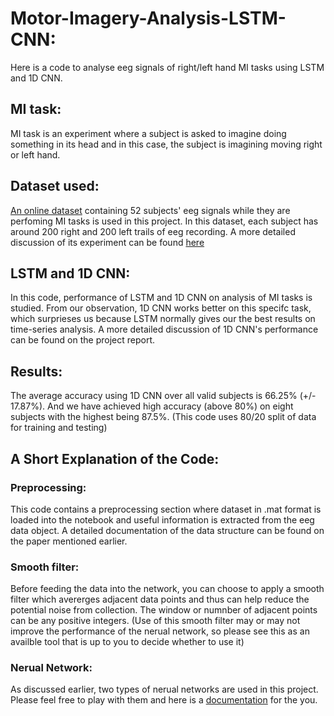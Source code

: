 # Motor-Imagery-Analysis-LSTM-CNN:
Here is a code to analyse eeg signals of right/left hand MI tasks using LSTM and 1D CNN. 

## MI task:
MI task is an experiment where a subject is asked to imagine doing something in its head and in this case, the subject is imagining moving right or left hand.

## Dataset used:
[An online dataset](http://gigadb.org/dataset/100295) containing 52 subjects' eeg signals while they are perfoming MI tasks is used in this project. In this dataset, each subject has around 200 right and 200 left trails of eeg recording. A more detailed discussion of its experiment can be found [here](https://www.ncbi.nlm.nih.gov/pmc/articles/PMC5493744/#bib17) 

## LSTM and 1D CNN:
In this code, performance of LSTM and 1D CNN on analysis of MI tasks is studied. From our observation, 1D CNN works better on this specifc task, which surprieses us because LSTM normally gives our the best results on time-series analysis. A more detailed discussion of 1D CNN's performance can be found on the project report.

## Results:
The average accuracy using 1D CNN over all valid subjects is 66.25% (+/- 17.87%). And we have achieved high accuracy (above 80%) on eight subjects with the highest being 87.5%. (This code uses 80/20 split of data for training and testing) 

## A Short Explanation of the Code:
### Preprocessing: 
This code contains a preprocessing section where dataset in .mat format is loaded into the notebook and useful information is extracted from the eeg data object. A detailed documentation of the data structure can be found on the paper mentioned earlier.  
### Smooth filter:
Before feeding the data into the network, you can choose to apply a smooth filter which avererges adjacent data points and thus can help reduce the potential noise from collection. The window or numnber of adjacent points can be any positive integers. (Use of this smooth filter may or may not improve the performance of the nerual network, so please see this as an availble tool that is up to you to decide whether to use it)
### Nerual Network:
As discussed earlier, two types of nerual networks are used in this project. Please feel free to play with them and here is a [documentation](https://keras.io/) for the you.
